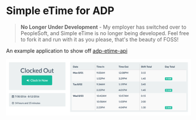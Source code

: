 # Simple eTime for ADP


> **No Longer Under Development** - My employer has switched over to PeopleSoft, and Simple eTime
is no longer being developed. Feel free to fork it and run with it as you please, that's the beauty
of FOSS!

An example application to show off [adp-etime-api](http://github.com/therealgitcub/adp-etime-api)

![Screenshot](assets/screenshot.png)
